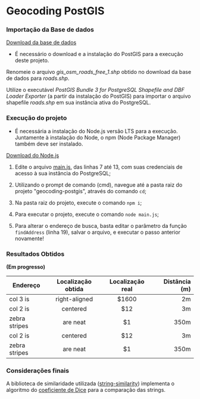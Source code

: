 # Geocoding PostGIS

### Importação da Base de dados

[Download da base de dados](http://download.geofabrik.de/south-america/brazil/sul-latest-free.shp.zip)

* É necessário o download e a instalação do PostGIS para a execução deste projeto.

Renomeie o arquivo *gis_osm_roads_free_1.shp* obtido no download da base de dados para *roads.shp*.

Utilize o executável *PostGIS Bundle 3 for PostgreSQL Shapefile and DBF Loader Exporter* (a partir da instalação do PostGIS) 
para importar o arquivo shapefile *roads.shp* em sua instância ativa do PostgreSQL.

### Execução do projeto

* É necessária a instalação do Node.js versão LTS para a execução. Juntamente à instalação do Node, o npm (Node Package Manager) também deve ser instalado.

[Download do Node.js](https://nodejs.org/en/)

1. Edite o arquivo [main.js](https://github.com/Arthurdb1999/geocoding-postgis/blob/master/main.js), das linhas 7 até 13, com suas credenciais de acesso à sua
instância do PostgreSQL;

2. Utilizando o prompt de comando (cmd), navegue até a pasta raiz do projeto "geocoding-postgis", através do comando `cd`;

3. Na pasta raiz do projeto, execute o comando `npm i`;

4. Para executar o projeto, execute o comando `node main.js`;

5. Para alterar o endereço de busca, basta editar o parâmetro da função `findAddress` (linha 19), salvar o arquivo, e executar o passo anterior novamente!

### Resultados Obtidos

**(Em progresso)**

| Endereço | Localização obtida | Localização real | Distância (m) |
| ------------- |:-------------:| :-----:| -----:|
| col 3 is      | right-aligned | $1600 | 2m |
| col 2 is      | centered      |   $12 | 3m |
| zebra stripes | are neat      |    $1 | 350m |
| col 2 is      | centered      |   $12 | 3m |
| zebra stripes | are neat      |    $1 | 350m |

### Considerações finais

A biblioteca de similaridade utilizada ([string-similarity](https://www.npmjs.com/package/string-similarity)) implementa o algoritmo do [coeficiente de Dice](https://en.wikipedia.org/wiki/S%C3%B8rensen%E2%80%93Dice_coefficient) para a comparação das strings.
